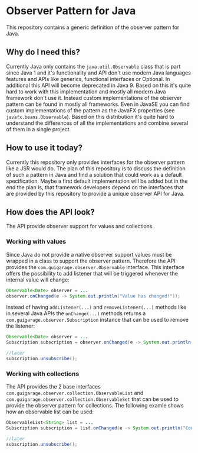 # Observer Pattern for Java

This repository contains a generic definition of the observer pattern for Java.

## Why do I need this?

Currently Java only contains the `java.util.Observable` class that is part since Java 1 and it's
functionality and API don't use modern Java languages features and APIs like generics, functional
interfaces or Optional. In additional this API will become deprecated in Java 9.
Based on this it's quite hard to work with this implementation and mostly
all modern Java framework don't use it. Instead custom implementations of the observer pattern
can be found in mostly all frameworks. Even in JavaSE you can find custom implementations of the
pattern as the JavaFX properties (see `javafx.beans.Observable`).
Based on this distribution it's quite hard to understand the differences of all the implementations
and combine several of them in a single project. 

## How to use it today?

Currently this repository only provides interfaces for the observer pattern like a JSR would do. The
plan of this repository is to discuss the definition of such a pattern in Java and find a solution
that could work as a default specification. Maybe a first default implementation will be added but in
the end the plan is, that framework developers depend on the interfaces that are provided by this
repository to provide a unique observer API for Java.

## How does the API look?

The API provide observer support for values and collections. 

### Working with values

Since Java do not provide a native observer
support values must be wrapped in a class to support the observer pattern. Therefore the API provides the
`com.guigarage.observer.Observable` interface. This interface offers the possibility to add listener that
will be triggered whenever the internal value will change:

```java
Observable<Date> observer = ...
observer.onChanged(e -> System.out.println("Value has changed!"));
```

Instead of having `addListener(...)` and `removeListener(...)` methods like in several Java APIs the 
`onChange(...)` methods returns a `com.guigarage.observer.Subscription` instance that can be used to remove
the listener:


```java
Observable<Date> observer = ...
Subscription subscription = observer.onChanged(e -> System.out.println(e.getNewValue()));

//later
subscription.unsubscribe();
```

### Working with collections

The API provides the 2 base interfaces `com.guigarage.observer.collection.ObservableList` and
`com.guigarage.observer.collection.ObservableSet` that can be used to provide the observer pattern 
for collections. The following examle shows how an observable list can be used:

```java
ObservableList<String> list = ...
Subscription subscription = list.onChanged(e -> System.out.println("Content of list has changed"));

//later
subscription.unsubscribe();
```
